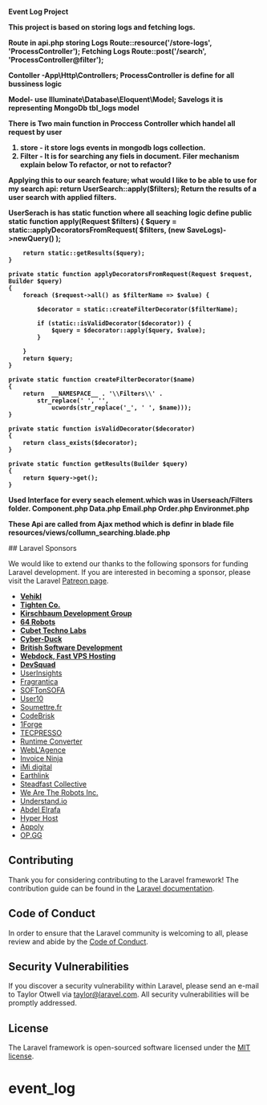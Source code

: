 <b>
    <p>Event Log Project </p>
    
This project is based on storing logs and fetching logs.

Route in api.php
storing Logs
Route::resource('/store-logs', 'ProcessController');
Fetching Logs 
Route::post('/search', 'ProcessController@filter');

Contoller -App\Http\Controllers;
ProcessController is define for all bussiness logic 

Model- use Illuminate\Database\Eloquent\Model;
Savelogs 
it is representing  MongoDb tbl_logs model 

There is Two main function in Proccess Controller which handel all request by user
1. store - it store logs events in mongodb logs collection.
2. Filter - It is for searching any fiels in document.
Filer mechanism explain below
To refactor, or not to refactor?
 
 Applying this to our search feature; what would I like to be able to use for my search api:
return UserSearch::apply($filters);
Return the results of a user search with applied filters.

UserSerach is has static function where all seaching logic define
public static function apply(Request $filters)
    {
        $query = 
            static::applyDecoratorsFromRequest(
                $filters, (new SaveLogs)->newQuery()
            );

        return static::getResults($query);
    }
    
    private static function applyDecoratorsFromRequest(Request $request, Builder $query)
    {
        foreach ($request->all() as $filterName => $value) {

            $decorator = static::createFilterDecorator($filterName);

            if (static::isValidDecorator($decorator)) {
                $query = $decorator::apply($query, $value);
            }

        }
        return $query;
    }
    
    private static function createFilterDecorator($name)
    {
        return  __NAMESPACE__ . '\\Filters\\' . 
            str_replace(' ', '', 
                ucwords(str_replace('_', ' ', $name)));
    }
    
    private static function isValidDecorator($decorator)
    {
        return class_exists($decorator);
    }

    private static function getResults(Builder $query)
    {
        return $query->get();
    }

Used Interface for every seach element.which was in Userseach/Filters folder.
Component.php
Data.php
Email.php
Order.php
Environmet.php

These Api are called from Ajax method which is definr in blade file resources/views/collumn_searching.blade.php



</b>
## Laravel Sponsors

We would like to extend our thanks to the following sponsors for funding Laravel development. If you are interested in becoming a sponsor, please visit the Laravel [Patreon page](https://patreon.com/taylorotwell).

- **[Vehikl](https://vehikl.com/)**
- **[Tighten Co.](https://tighten.co)**
- **[Kirschbaum Development Group](https://kirschbaumdevelopment.com)**
- **[64 Robots](https://64robots.com)**
- **[Cubet Techno Labs](https://cubettech.com)**
- **[Cyber-Duck](https://cyber-duck.co.uk)**
- **[British Software Development](https://www.britishsoftware.co)**
- **[Webdock, Fast VPS Hosting](https://www.webdock.io/en)**
- **[DevSquad](https://devsquad.com)**
- [UserInsights](https://userinsights.com)
- [Fragrantica](https://www.fragrantica.com)
- [SOFTonSOFA](https://softonsofa.com/)
- [User10](https://user10.com)
- [Soumettre.fr](https://soumettre.fr/)
- [CodeBrisk](https://codebrisk.com)
- [1Forge](https://1forge.com)
- [TECPRESSO](https://tecpresso.co.jp/)
- [Runtime Converter](http://runtimeconverter.com/)
- [WebL'Agence](https://weblagence.com/)
- [Invoice Ninja](https://www.invoiceninja.com)
- [iMi digital](https://www.imi-digital.de/)
- [Earthlink](https://www.earthlink.ro/)
- [Steadfast Collective](https://steadfastcollective.com/)
- [We Are The Robots Inc.](https://watr.mx/)
- [Understand.io](https://www.understand.io/)
- [Abdel Elrafa](https://abdelelrafa.com)
- [Hyper Host](https://hyper.host)
- [Appoly](https://www.appoly.co.uk)
- [OP.GG](https://op.gg)

## Contributing

Thank you for considering contributing to the Laravel framework! The contribution guide can be found in the [Laravel documentation](https://laravel.com/docs/contributions).

## Code of Conduct

In order to ensure that the Laravel community is welcoming to all, please review and abide by the [Code of Conduct](https://laravel.com/docs/contributions#code-of-conduct).

## Security Vulnerabilities

If you discover a security vulnerability within Laravel, please send an e-mail to Taylor Otwell via [taylor@laravel.com](mailto:taylor@laravel.com). All security vulnerabilities will be promptly addressed.

## License

The Laravel framework is open-sourced software licensed under the [MIT license](https://opensource.org/licenses/MIT).
# event_log
